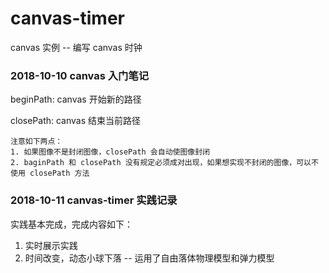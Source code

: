 # canvas-timer
canvas 实例 -- 编写 canvas 时钟

### 2018-10-10 canvas 入门笔记

beginPath: canvas 开始新的路径

closePath: canvas 结束当前路径
```
注意如下两点：
1. 如果图像不是封闭图像，closePath 会自动使图像封闭
2. baginPath 和 closePath 没有规定必须成对出现，如果想实现不封闭的图像，可以不使用 closePath 方法
```
### 2018-10-11 canvas-timer 实践记录
实践基本完成，完成内容如下：
1. 实时展示实践
2. 时间改变，动态小球下落 -- 运用了自由落体物理模型和弹力模型
